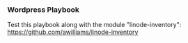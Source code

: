 ### Wordpress Playbook
Test this playbook along with the module "linode-inventory": https://github.com/awilliams/linode-inventory 
